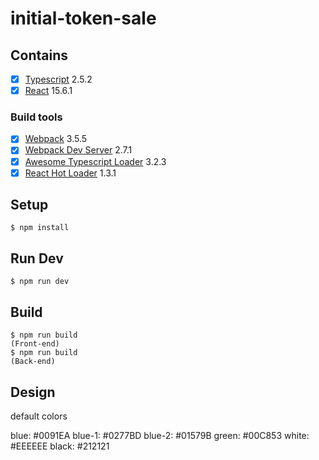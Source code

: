 # initial-token-sale

## Contains

- [x] [Typescript](https://www.typescriptlang.org/) 2.5.2
- [x] [React](https://facebook.github.io/react/) 15.6.1

### Build tools

- [x] [Webpack](https://webpack.github.io) 3.5.5
- [x] [Webpack Dev Server](https://github.com/webpack/webpack-dev-server) 2.7.1
- [x] [Awesome Typescript Loader](https://github.com/s-panferov/awesome-typescript-loader) 3.2.3
- [x] [React Hot Loader](https://github.com/gaearon/react-hot-loader) 1.3.1

## Setup

```
$ npm install
```

## Run Dev

```
$ npm run dev
```

## Build

```
$ npm run build
(Front-end)
$ npm run build
(Back-end)
```

## Design

default colors

blue: #0091EA
blue-1: #0277BD
blue-2: #01579B
green: #00C853
white: #EEEEEE
black: #212121
